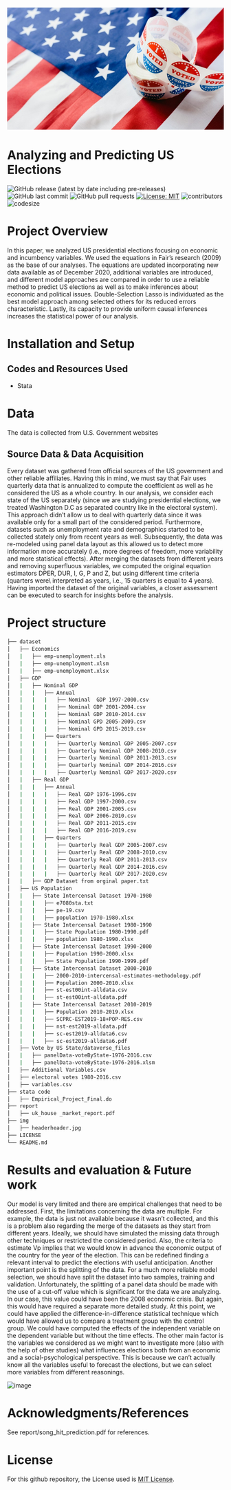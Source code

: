 ![](https://github.com/FilippoGuardassoni/usa_elections/blob/main/img/headerheader.jpg)

# Analyzing and Predicting US Elections

![GitHub release (latest by date including pre-releases)](https://img.shields.io/github/v/release/pragyy/datascience-readme-template?include_prereleases)
![GitHub last commit](https://img.shields.io/github/last-commit/FilippoGuardassoni/spotify_hitsong)
![GitHub pull requests](https://img.shields.io/github/issues-pr/FilippoGuardassoni/spotify_hitsong)
[![License: MIT](https://img.shields.io/badge/License-MIT-yellow.svg)](https://opensource.org/licenses/MIT)
![contributors](https://img.shields.io/github/contributors/FilippoGuardassoni/spotify_hitsong) 
![codesize](https://img.shields.io/github/languages/code-size/FilippoGuardassoni/spotify_hitsong)

# Project Overview

In this paper, we analyzed US presidential elections focusing on economic and incumbency variables. We used the equations in Fair’s research (2009) as the base of our analyses. The equations are updated incorporating new data available as of December 2020, additional variables are introduced, and different model approaches are compared in order to use a reliable method to predict US elections as well as to make inferences about economic and political issues. Double-Selection Lasso is individuated as the best model approach among selected others for its reduced errors characteristic. Lastly, its capacity to provide uniform causal inferences increases the statistical power of our analysis.


# Installation and Setup

## Codes and Resources Used
- Stata

# Data
The data is collected from U.S. Government websites

## Source Data & Data Acquisition
Every dataset was gathered from official sources of the US government and other reliable affiliates. Having this in mind, we must say that Fair uses quarterly data that is annualized to compute the coefficient as well as he considered the US as a whole country. In our analysis, we consider each state of the US separately (since we are studying presidential elections, we treated Washington D.C as separated country like in the electoral system). This approach didn’t allow us to deal with quarterly data since it was available only for a small part of the considered period. Furthermore, datasets such as unemployment rate and demographics started to be collected stately only from recent years as well. Subsequently, the data was re-modeled using panel data layout as this allowed us to detect more information more accurately (i.e., more degrees of freedom, more variability and more statistical effects). After merging the datasets from different years and removing superfluous variables, we computed the original equation estimators DPER, DUR, I, G, P and Z, but using different time criteria (quarters were\ interpreted as years, i.e., 15 quarters is equal to 4 years). Having imported the dataset of the original variables, a closer assessment can be executed to search for insights before the analysis.


# Project structure
```bash
├── dataset
│   ├── Economics
│   |   ├── emp-unemployment.xls
│   |   ├── emp-unemployment.xlsm
│   |   ├── emp-unemployment.xlsx
│   ├── GDP
│   |   ├── Nominal GDP
│   |   |   ├── Annual
│   |   |   |   ├── Nominal  GDP 1997-2000.csv
│   |   |   |   ├── Nominal GDP 2001-2004.csv
│   |   |   |   ├── Nominal GDP 2010-2014.csv
│   |   |   |   ├── Nominal GPD 2005-2009.csv
│   |   |   |   ├── Nominal GPD 2015-2019.csv
│   |   |   ├── Quarters
│   |   |   |   ├── Quarterly Nominal GDP 2005-2007.csv
│   |   |   |   ├── Quarterly Nominal GDP 2008-2010.csv
│   |   |   |   ├── Quarterly Nominal GDP 2011-2013.csv
│   |   |   |   ├── Quarterly Nominal GDP 2014-2016.csv
│   |   |   |   ├── Quarterly Nominal GDP 2017-2020.csv
│   |   ├── Real GDP
│   |   |   ├── Annual
│   |   |   |   ├── Real GDP 1976-1996.csv
│   |   |   |   ├── Real GDP 1997-2000.csv
│   |   |   |   ├── Real GDP 2001-2005.csv
│   |   |   |   ├── Real GDP 2006-2010.csv
│   |   |   |   ├── Real GDP 2011-2015.csv
│   |   |   |   ├── Real GDP 2016-2019.csv
│   |   |   ├── Quarters
│   |   |   |   ├── Quarterly Real GDP 2005-2007.csv
│   |   |   |   ├── Quarterly Real GDP 2008-2010.csv
│   |   |   |   ├── Quarterly Real GDP 2011-2013.csv
│   |   |   |   ├── Quarterly Real GDP 2014-2016.csv
│   |   |   |   ├── Quarterly Real GDP 2017-2020.csv
│   |   ├── GDP Dataset from orginal paper.txt
│   ├── US Population
│   |   ├── State Intercensal Dataset 1970-1980
│   |   |   ├── e7080sta.txt
│   |   |   ├── pe-19.csv
│   |   |   ├── population 1970-1980.xlsx
│   |   ├── State Intercensal Dataset 1980-1990
│   |   |   ├── State Population 1980-1990.pdf
│   |   |   ├── population 1980-1990.xlsx
│   |   ├── State Intercensal Dataset 1990-2000
│   |   |   ├── Population 1990-2000.xlsx
│   |   |   ├── State Population 1990-1999.pdf
│   |   ├── State Intercensal Dataset 2000-2010
│   |   |   ├── 2000-2010-intercensal-estimates-methodology.pdf
│   |   |   ├── Population 2000-2010.xlsx
│   |   |   ├── st-est00int-alldata.csv
│   |   |   ├── st-est00int-alldata.pdf
│   |   ├── State Intercensal Dataset 2010-2019
│   |   |   ├── Population 2010-2019.xlsx
│   |   |   ├── SCPRC-EST2019-18+POP-RES.csv
│   |   |   ├── nst-est2019-alldata.pdf
│   |   |   ├── sc-est2019-alldata6.csv
│   |   |   ├── sc-est2019-alldata6.pdf
│   ├── Vote by US State/dataverse_files
│   |   ├── panelData-voteByState-1976-2016.csv
│   |   ├── panelData-voteByState-1976-2016.xlsm
│   ├── Additional Variables.csv
│   ├── electoral votes 1980-2016.csv
│   ├── variables.csv
├── stata code
│   ├── Empirical_Project_Final.do
├── report
│   ├── uk_house _market_report.pdf
├── img
│   ├── headerheader.jpg      
├── LICENSE
└── README.md
```

# Results and evaluation & Future work

Our model is very limited and there are empirical challenges that need to be addressed. First, the limitations concerning the data are multiple. For example, the data is just not available because it wasn’t collected, and this is a problem also regarding the merge of the datasets as they start from different years. Ideally, we should have simulated the missing data through other techniques or restricted the considered period. Also, the criteria to estimate Vp implies that we would know in advance the economic output of the country for the year of the election. This can be redefined finding a relevant interval to predict the elections with useful anticipation. Another important point is the splitting of the data. For a much more reliable model selection, we should have split the dataset into two samples, training and validation. Unfortunately, the splitting of a panel data should be made with the use of a cut-off value which is significant for the data we are analyzing. In our case, this value could have been the 2008 economic crisis. But again, this would have required a separate more detailed study. At this point, we could have applied the difference-in-difference statistical technique which would have allowed us to compare a treatment group with the control group. We could have computed the effects of the independent variable on the dependent variable but without the time effects. The other main factor is the variables we considered as we might want to investigate more (also with the help of other studies) what influences elections both from an economic and a social-psychological perspective. This is because we can’t actually know all the variables useful to forecast the elections, but we can select more variables from different reasonings. 

![image](https://github.com/FilippoGuardassoni/usa_elections/assets/85356795/d28328df-3388-4bae-bea1-386afc25925c)


# Acknowledgments/References
See report/song_hit_prediction.pdf for references.

# License
For this github repository, the License used is [MIT License](https://opensource.org/license/mit/).
